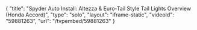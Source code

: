 {
    "title": "Spyder Auto Install: Altezza & Euro-Tail Style Tail Lights Overview (Honda Accord)",
    "type": "solo",
    "layout": "iframe-static",
    "videoId": "59881263",
    "url": "\/tvpembed\/59881263"
}